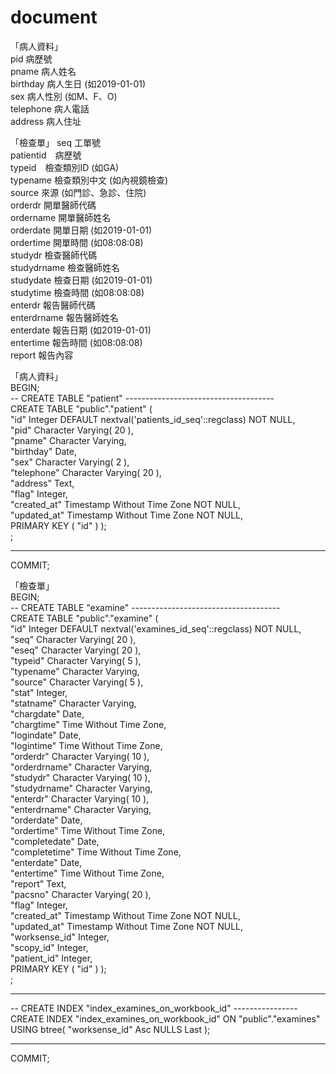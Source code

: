 # document
「病人資料」  
pid 病歷號  
pname 病人姓名  
birthday 病人生日 (如2019-01-01)   
sex 病人性別  (如M、F、O)   
telephone 病人電話  
address 病人住址  
  
「檢查單」
seq 工單號  
patientid　病歷號  
typeid　檢查類別ID (如GA)  
typename 檢查類別中文 (如內視鏡檢查)    
source 來源 (如門診、急診、住院)  
orderdr 開單醫師代碼  
ordername 開單醫師姓名  
orderdate 開單日期 (如2019-01-01)   
ordertime 開單時間 (如08:08:08)   
studydr 檢查醫師代碼  
studydrname 檢查醫師姓名  
studydate 檢查日期 (如2019-01-01)   
studytime 檢查時間 (如08:08:08)   
enterdr 報告醫師代碼  
enterdrname 報告醫師姓名  
enterdate 報告日期 (如2019-01-01)    
entertime 報告時間 (如08:08:08)    
report 報告內容  
  
  
  
「病人資料」  
BEGIN;  
-- CREATE TABLE "patient" -------------------------------------  
CREATE TABLE "public"."patient" (  
	"id" Integer DEFAULT nextval('patients_id_seq'::regclass) NOT NULL,  
	"pid" Character Varying( 20 ),  
	"pname" Character Varying,  
	"birthday" Date,  
	"sex" Character Varying( 2 ),  
	"telephone" Character Varying( 20 ),  
	"address" Text,  
	"flag" Integer,  
	"created_at" Timestamp Without Time Zone NOT NULL,  
	"updated_at" Timestamp Without Time Zone NOT NULL,  
	PRIMARY KEY ( "id" ) );  
 ;  
-- -------------------------------------------------------------  
COMMIT;  



「檢查單」  
BEGIN;  
-- CREATE TABLE "examine" -------------------------------------  
CREATE TABLE "public"."examine" (  
	"id" Integer DEFAULT nextval('examines_id_seq'::regclass) NOT NULL,  
	"seq" Character Varying( 20 ),  
	"eseq" Character Varying( 20 ),  
	"typeid" Character Varying( 5 ),  
	"typename" Character Varying,  
	"source" Character Varying( 5 ),  
	"stat" Integer,  
	"statname" Character Varying,  
	"chargdate" Date,  
	"chargtime" Time Without Time Zone,  
	"logindate" Date,  
	"logintime" Time Without Time Zone,  
	"orderdr" Character Varying( 10 ),  
	"orderdrname" Character Varying,  
	"studydr" Character Varying( 10 ),  
	"studydrname" Character Varying,  
	"enterdr" Character Varying( 10 ),  
	"enterdrname" Character Varying,  
	"orderdate" Date,  
	"ordertime" Time Without Time Zone,  
	"completedate" Date,  
	"completetime" Time Without Time Zone,  
	"enterdate" Date,  
	"entertime" Time Without Time Zone,  
	"report" Text,  
	"pacsno" Character Varying( 20 ),  
	"flag" Integer,  
	"created_at" Timestamp Without Time Zone NOT NULL,  
	"updated_at" Timestamp Without Time Zone NOT NULL,  
	"worksense_id" Integer,  
	"scopy_id" Integer,  
	"patient_id" Integer,  
	PRIMARY KEY ( "id" ) );  
 ;  
-- -------------------------------------------------------------  
  
-- CREATE INDEX "index_examines_on_workbook_id" ----------------  
CREATE INDEX "index_examines_on_workbook_id" ON "public"."examines" USING btree( "worksense_id" Asc NULLS Last );  
-- -------------------------------------------------------------  
  
COMMIT;  

